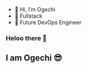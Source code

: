 - 👋 Hi, I’m Ogechi
- 👀 Fullstack
- 🌱 Future DevOps Engineer

### Heloo there 👋

## I am Ogechi 😎

<!---
Dev-Ogechi/Dev-Ogechi is a ✨ special ✨ repository because its `README.md` (this file) appears on your GitHub profile.
You can click the Preview link to take a look at your changes.
--->
